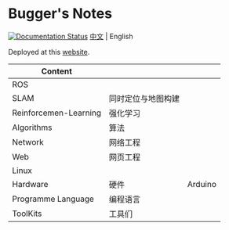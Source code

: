 # Bugger's Notes

[![Documentation Status](https://readthedocs.org/projects/notesdoiry/badge/?version=latest)](https://notesdoiry.readthedocs.io/en/latest/?badge=latest) [中文](../README.md) | English

Deployed at this [website](https://notesdoiry.readthedocs.io/).

|Content|||
|---|---|---|
|ROS|||
|SLAM | 同时定位与地图构建 | |
|Reinforcemen-Learning | 强化学习||
|Algorithms | 算法 ||
|Network | 网络工程 ||
|Web | 网页工程||
|Linux| | |
|Hardware | 硬件 | Arduino|
|Programme Language | 编程语言 ||
|ToolKits | 工具们||